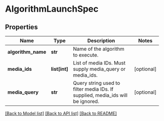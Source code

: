 # AlgorithmLaunchSpec

## Properties
Name | Type | Description | Notes
------------ | ------------- | ------------- | -------------
**algorithm_name** | **str** | Name of the algorithm to execute. | 
**media_ids** | **list[int]** | List of media IDs. Must supply media_query or media_ids. | [optional] 
**media_query** | **str** | Query string used to filter media IDs. If supplied, media_ids will be ignored. | [optional] 

[[Back to Model list]](../README.md#documentation-for-models) [[Back to API list]](../README.md#documentation-for-api-endpoints) [[Back to README]](../README.md)


